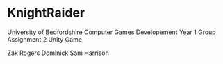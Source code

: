 # KnightRaider
University of Bedfordshire
Computer Games Developement
Year 1
Group Assignment 2 Unity Game

Zak Rogers
Dominick
Sam Harrison
